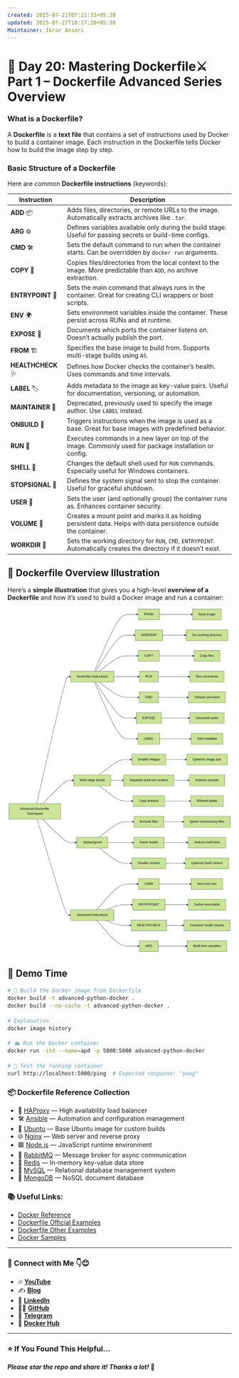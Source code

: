 ```yaml
---
created: 2025-07-21T07:22:33+05:30
updated: 2025-07-27T10:27:20+05:30
Maintainer: Ibrar Ansari
---
```

# 🐳 Day 20:  Mastering Dockerfile⚔ Part 1 – Dockerfile Advanced Series Overview

### What is a Dockerfile?

A **Dockerfile** is a **text file** that contains a set of instructions used by Docker to build a container image. Each instruction in the Dockerfile tells Docker how to build the image step by step.

### Basic Structure of a Dockerfile

Here are common **Dockerfile instructions** (keywords):

| Instruction        | Description                                                                                                         |
| ------------------ | ------------------------------------------------------------------------------------------------------------------- |
| **ADD** 📦         | Adds files, directories, or remote URLs to the image. Automatically extracts archives like `.tar`.                  |
| **ARG** ⚙️         | Defines variables available only during the build stage. Useful for passing secrets or build-time configs.          |
| **CMD** 🛠️        | Sets the default command to run when the container starts. Can be overridden by `docker run` arguments.             |
| **COPY** 📁        | Copies files/directories from the local context to the image. More predictable than `ADD`, no archive extraction.   |
| **ENTRYPOINT** 🚪  | Sets the main command that always runs in the container. Great for creating CLI wrappers or boot scripts.           |
| **ENV** 🌍         | Sets environment variables inside the container. These persist across RUNs and at runtime.                          |
| **EXPOSE** 📡      | Documents which ports the container listens on. Doesn’t actually publish the port.                                  |
| **FROM** 🏗️       | Specifies the base image to build from. Supports multi-stage builds using `AS`.                                     |
| **HEALTHCHECK** 🩺 | Defines how Docker checks the container’s health. Uses commands and time intervals.                                 |
| **LABEL** 🏷️      | Adds metadata to the image as key-value pairs. Useful for documentation, versioning, or automation.                 |
| **MAINTAINER** 👤  | Deprecated, previously used to specify the image author. Use `LABEL` instead.                                       |
| **ONBUILD** 🧨     | Triggers instructions when the image is used as a base. Great for base images with predefined behavior.             |
| **RUN** 🔧         | Executes commands in a new layer on top of the image. Commonly used for package installation or config.             |
| **SHELL** 🐚       | Changes the default shell used for `RUN` commands. Especially useful for Windows containers.                        |
| **STOPSIGNAL** 🛑  | Defines the system signal sent to stop the container. Useful for graceful shutdown.                                 |
| **USER** 👥        | Sets the user (and optionally group) the container runs as. Enhances container security.                            |
| **VOLUME** 💾      | Creates a mount point and marks it as holding persistent data. Helps with data persistence outside the container.   |
| **WORKDIR** 📂     | Sets the working directory for `RUN`, `CMD`, `ENTRYPOINT`. Automatically creates the directory if it doesn’t exist. |

## 🧱 Dockerfile Overview Illustration

Here’s a **simple illustration** that gives you a high-level **overview of a Dockerfile** and how it’s used to build a Docker image and run a container:

![image_layers](assets/dockerfile_instruction.webp)


## 🚀 Demo Time
```Bash
# 🔨 Build the Docker image from Dockerfile
docker build -t advanced-python-docker .
docker build --no-cache -t advanced-python-docker .

# Explanation
docker image history

# 🛳️ Run the Docker container
docker run -itd --name=apd -p 5000:5000 advanced-python-docker

# 🧪 Test the running container
curl http://localhost:5000/ping  # Expected response: "pong"
```

### 📦 Dockerfile Reference Collection

* 🐙 [HAProxy](https://github.com/dockerfile/haproxy) — High availability load balancer
* 🛠️ [Ansible](https://github.com/dockerfile/ansible) — Automation and configuration management
* 🐧 [Ubuntu](https://github.com/dockerfile/ubuntu) — Base Ubuntu image for custom builds
* 🌐 [Nginx](https://github.com/dockerfile/nginx) — Web server and reverse proxy
* 🟩 [Node.js](https://github.com/dockerfile/nodejs) — JavaScript runtime environment
* 🐰 [RabbitMQ](https://github.com/dockerfile/rabbitmq) — Message broker for async communication
* 🧠 [Redis](https://github.com/dockerfile/redis) — In-memory key-value data store
* 🐬 [MySQL](https://github.com/dockerfile/mysql) — Relational database management system
* 🍃 [MongoDB](https://github.com/dockerfile/mongodb) — NoSQL document database


### 📚 Useful Links:

* [Docker Reference](https://docs.docker.com/reference/dockerfile/)
* [Dockerfile Official Examples](https://github.com/orgs/dockerfile/repositories)
* [Dockerfile Other Examples](https://github.com/komljen/dockerfile-examples)
* [Docker Samples](https://github.com/orgs/dockersamples/repositories)
---
### 💼 Connect with Me 👇😊

* 🔥 [**YouTube**](https://www.youtube.com/@DevOpsinAction?sub_confirmation=1)
* ✍️ [**Blog**](https://ibraransari.blogspot.com/)
* 💼 [**LinkedIn**](https://www.linkedin.com/in/ansariibrar/)
* 👨‍💻 [**GitHub**](https://github.com/meibraransari?tab=repositories)
* 💬 [**Telegram**](https://t.me/DevOpsinActionTelegram)
* 🐳 [**Docker Hub**](https://hub.docker.com/u/ibraransaridocker)

---

### ⭐ If You Found This Helpful...

***Please star the repo and share it! Thanks a lot!*** 🌟



